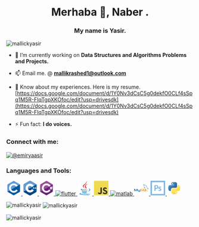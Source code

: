 <h1 align="center">Merhaba 👋, Naber .</h1>
<h3 align="center">My name is Yasir.</h3>

<p align="left"> <img src="https://komarev.com/ghpvc/?username=mallickyasir&label=Profile%20views&color=0e75b6&style=flat" alt="mallickyasir" /> </p>

- 🔭 I’m currently working on **Data Structures and Algorithms Problems and Projects.**

- 📫 Email me. @ **mallikrashed1@outlook.com**

- 📄 Know about my experiences. Here is my resume. [https://docs.google.com/document/d/1Y0Nv3dCsC5g0dekfO0CLf4sSpq1M5R-FIqTgpXKOfoc/edit?usp=drivesdk](https://docs.google.com/document/d/1Y0Nv3dCsC5g0dekfO0CLf4sSpq1M5R-FIqTgpXKOfoc/edit?usp=drivesdk)

- ⚡ Fun fact: **I do voices.**

<h3 align="left">Connect with me:</h3>
<p align="left">
<a href="https://instagram.com/@emiryaasir" target="blank"><img align="center" src="https://raw.githubusercontent.com/rahuldkjain/github-profile-readme-generator/master/src/images/icons/Social/instagram.svg" alt="@emiryaasir" height="30" width="40" /></a>
</p>

<h3 align="left">Languages and Tools:</h3>
<p align="left"> <a href="https://www.cprogramming.com/" target="_blank" rel="noreferrer"> <img src="https://raw.githubusercontent.com/devicons/devicon/master/icons/c/c-original.svg" alt="c" width="40" height="40"/> </a> <a href="https://www.w3schools.com/cpp/" target="_blank" rel="noreferrer"> <img src="https://raw.githubusercontent.com/devicons/devicon/master/icons/cplusplus/cplusplus-original.svg" alt="cplusplus" width="40" height="40"/> </a> <a href="https://www.w3schools.com/cs/" target="_blank" rel="noreferrer"> <img src="https://raw.githubusercontent.com/devicons/devicon/master/icons/csharp/csharp-original.svg" alt="csharp" width="40" height="40"/> </a> <a href="https://flutter.dev" target="_blank" rel="noreferrer"> <img src="https://www.vectorlogo.zone/logos/flutterio/flutterio-icon.svg" alt="flutter" width="40" height="40"/> </a> <a href="https://www.java.com" target="_blank" rel="noreferrer"> <img src="https://raw.githubusercontent.com/devicons/devicon/master/icons/java/java-original.svg" alt="java" width="40" height="40"/> </a> <a href="https://developer.mozilla.org/en-US/docs/Web/JavaScript" target="_blank" rel="noreferrer"> <img src="https://raw.githubusercontent.com/devicons/devicon/master/icons/javascript/javascript-original.svg" alt="javascript" width="40" height="40"/> </a> <a href="https://www.mathworks.com/" target="_blank" rel="noreferrer"> <img src="https://upload.wikimedia.org/wikipedia/commons/2/21/Matlab_Logo.png" alt="matlab" width="40" height="40"/> </a> <a href="https://www.mysql.com/" target="_blank" rel="noreferrer"> <img src="https://raw.githubusercontent.com/devicons/devicon/master/icons/mysql/mysql-original-wordmark.svg" alt="mysql" width="40" height="40"/> </a> <a href="https://www.photoshop.com/en" target="_blank" rel="noreferrer"> <img src="https://raw.githubusercontent.com/devicons/devicon/master/icons/photoshop/photoshop-line.svg" alt="photoshop" width="40" height="40"/> </a> <a href="https://www.python.org" target="_blank" rel="noreferrer"> <img src="https://raw.githubusercontent.com/devicons/devicon/master/icons/python/python-original.svg" alt="python" width="40" height="40"/> </a> </p>

<p><img align="left" src="https://github-readme-stats.vercel.app/api/top-langs?username=mallickyasir&show_icons=true&locale=en&layout=compact" alt="mallickyasir" /></p>

<p>&nbsp;<img align="center" src="https://github-readme-stats.vercel.app/api?username=mallickyasir&show_icons=true&locale=en" alt="mallickyasir" /></p>

<p><img align="center" src="https://github-readme-streak-stats.herokuapp.com/?user=mallickyasir&" alt="mallickyasir" /></p>
